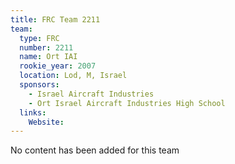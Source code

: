 ```yaml
---
title: FRC Team 2211
team:
  type: FRC
  number: 2211
  name: Ort IAI
  rookie_year: 2007
  location: Lod, M, Israel
  sponsors:
    - Israel Aircraft Industries
    - Ort Israel Aircraft Industries High School
  links:
    Website: 
---
```

No content has been added for this team